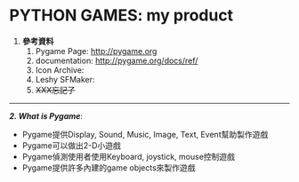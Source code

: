 # PYTHON GAMES: my product

1. **參考資料**
    1. Pygame Page: http://pygame.org
    2. documentation: http://pygame.org/docs/ref/
    3. Icon Archive: 
    4. Leshy SFMaker:
    5. ~~XXX忘記了~~
    
    
------

**_2. What is Pygame_**:
  * Pygame提供Display, Sound, Music, Image, Text, Event幫助製作遊戲
  * Pygame可以做出2-D小遊戲
  * Pygame偵測使用者使用Keyboard, joystick, mouse控制遊戲
  * Pygame提供許多內建的game objects來製作遊戲
